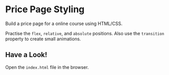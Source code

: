 # Price Page Styling
Build a price page for a online course using HTML/CSS. 

Practise the `flex`, `relative`, and `absolute` positions. 
Also use the `transition` property to create small animations. 

## Have a Look!
Open the `index.html` file in the browser. 

